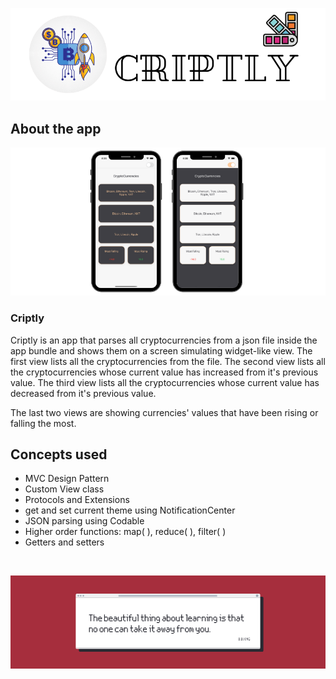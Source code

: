 ![Front Banner](Documentation/FrontBanner.png)

## About the app

<p align="center">
<img src="Documentation/screenshots.png">
</p>

### Criptly

Criptly is an app that parses all cryptocurrencies from a json file inside the app bundle and shows them on a screen simulating widget-like view. 
The first view lists all the cryptocurrencies from the file.
The second view lists all the cryptocurrencies whose current value has increased from it's previous value.
The third view lists all the cryptocurrencies whose current value has decreased from it's previous value.

The last two views are showing currencies' values that have been rising or falling the most.

## Concepts used

* MVC Design Pattern
* Custom View class
* Protocols and Extensions
* get and set current theme using NotificationCenter
* JSON parsing using Codable
* Higher order functions: map( ), reduce( ), filter( )
* Getters and setters

<br />
   
![End Banner](Documentation/EndBanner.png)
